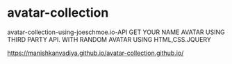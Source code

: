 # avatar-collection
avatar-collection-using-joeschmoe.io-API GET YOUR NAME AVATAR USING THIRD PARTY API. WITH RANDOM AVATAR USING HTML,CSS.JQUERY


https://manishkanvadiya.github.io/avatar-collection.github.io/
